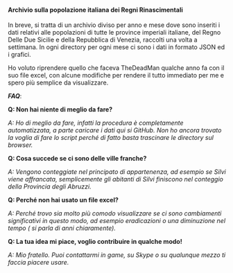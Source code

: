 #### Archivio sulla popolazione italiana dei Regni Rinascimentali

In breve, si tratta di un archivio diviso per anno e mese dove sono inseriti i dati relativi alle popolazioni di tutte le province imperiali italiane, del Regno Delle Due Sicilie e della Repubblica di Venezia, raccolti una volta a settimana.
In ogni directory per ogni mese ci sono i dati in formato JSON ed i grafici.

Ho voluto riprendere quello che faceva TheDeadMan qualche anno fa con il suo file excel, con alcune modifiche per rendere il tutto immediato per me e spero più semplice da visualizzare.



***FAQ***:

**Q: Non hai niente di meglio da fare?**

*A: Ho di meglio da fare, infatti la procedura è completamente automatizzata, a parte caricare i dati qui si GitHub. Non ho ancora trovato la voglia di fare lo script perché di fatto basta trascinare le directory sul browser.*

**Q: Cosa succede se ci sono delle ville franche?**

*A: Vengono conteggiate nel principato di appartenenza, ad esempio se Silvi viene affrancata, semplicemente gli abitanti di Silvi finiscono nel conteggio della Provincia degli Abruzzi.*

**Q: Perché non hai usato un file excel?**

*A: Perché trovo sia molto più comodo visualizzare se ci sono cambiamenti significativi in questo modo, ad esempio eradicazioni o una diminuzione nel tempo ( si parla di anni chiaramente).*

**Q: La tua idea mi piace, voglio contribuire in qualche modo!**

*A: Mio fratello. Puoi contattarmi in game, su Skype o su qualunque mezzo ti faccia piacere usare.*

